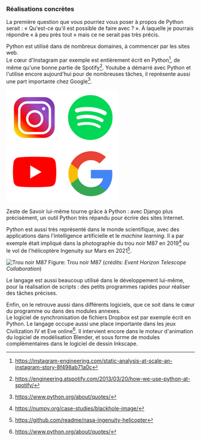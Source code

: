 ### Réalisations concrètes

La première question que vous pourriez vous poser à propos de Python serait : « Qu'est-ce qu'il est possible de faire avec ? ».
À laquelle je pourrais répondre « à peu près tout » mais ce ne serait pas très précis.

Python est utilisé dans de nombreux domaines, à commencer par les sites web.  
Le cœur d'Instagram par exemple est entièrement écrit en Python[^instagram], de même qu'une bonne partie de Spotify[^spotify].
Youtube a démarré avec Python et l'utilise encore aujourd'hui pour de nombreuses tâches, il représente aussi une part importante chez Google[^python_quotes].

![Quelques projets utilisant Python.](img/projets_python.png)

Zeste de Savoir lui-même tourne grâce à Python : avec Django plus précisément, un outil Python très répandu pour écrire des sites Internet.

Python est aussi très représenté dans le monde scientifique, avec des applications dans l'intelligence artificielle et le _machine learning_.
Il a par exemple était impliqué dans la photographie du trou noir M87 en 2019[^blackhole] ou le vol de l'hélicoptère Ingenuity sur Mars en 2021[^ingenuity].

![Trou noir M87](https://numpy.org/images/content_images/cs/blackhole.jpg)
Figure: Trou noir M87 (_crédits: Event Horizon Telescope Collaboration_)

Le langage est aussi beaucoup utilisé dans le développement lui-même, pour la réalisation de scripts : des petits programmes rapides pour réaliser des tâches précises.

Enfin, on le retrouve aussi dans différents logiciels, que ce soit dans le cœur du programme ou dans des modules annexes.  
Le logiciel de synchronisation de fichiers Dropbox est par exemple écrit en Python.
Le langage occupe aussi une place importante dans les jeux Civilization IV et Eve online[^python_quotes].
Il intervient encore dans le moteur d'animation du logiciel de modélisation Blender, et sous forme de modules complémentaires dans le logiciel de dessin Inkscape.

[^instagram]: <https://instagram-engineering.com/static-analysis-at-scale-an-instagram-story-8f498ab71a0c>
[^spotify]: <https://engineering.atspotify.com/2013/03/20/how-we-use-python-at-spotify/>
[^python_quotes]: <https://www.python.org/about/quotes/>
[^blackhole]: <https://numpy.org/case-studies/blackhole-image/>
[^ingenuity]: <https://github.com/readme/nasa-ingenuity-helicopter>
